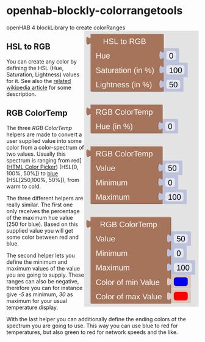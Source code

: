 # openhab-blockly-colorrangetools

openHAB 4 blockLibrary to create colorRanges
[<img src="img/blockLibrary_colorRangeTools.png" align="right" width="300">](img/blockLibrary_colorRangeTools.png)

## HSL to RGB

You can create any color by defining the HSL (Hue, Saturation, Lightness) values for it. See also the [related wikipedia article](https://en.wikipedia.org/wiki/HSL_and_HSV) for some description.

## RGB ColorTemp

The three *RGB ColorTemp* helpers are made to convert a user supplied value into some color from a color-spectrum of two values. Usually this spectrum is ranging from red]([HTML Color Picker](https://www.w3schools.com/colors/colors_picker.asp?colorhex=ff0000)) (HSL[0, 100%, 50%]) to [blue](https://www.w3schools.com/colors/colors_picker.asp?colorhex=0000ff) (HSL[250,100%, 50%]), from warm to cold.

The three different helpers are really similar. The first one only receives the percentage of the maximum hue value (250 for blue). Based on this supplied value you will get some color between red and blue.

The second helper lets you define the minimum and maximum values of the value you are going to supply. These ranges can also be negative, therefore you can for instance give *-5* as minimum, *30* as maximum for your usual temperature display.

With the last helper you can additionally define the ending colors of the spectrum you are going to use. This way you can use blue to red for temperatures, but also green to red for network speeds and the like.